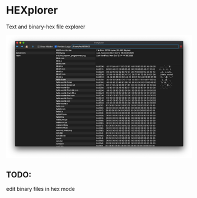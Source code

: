 # HEXplorer
Text and binary-hex file explorer

![screenshot](images/hexplorer.png)

## TODO: 
edit binary files in hex mode

